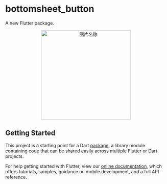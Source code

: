 # bottomsheet_button

A new Flutter package.
<div align=center>
<img src="https://github.com/flutter-studio/bottomsheet_button/blob/master/images/Screenshot_1568185662.gif" width = "280" alt="图片名称" align=center />
</div>

## Getting Started

This project is a starting point for a Dart
[package](https://flutter.dev/developing-packages/),
a library module containing code that can be shared easily across
multiple Flutter or Dart projects.

For help getting started with Flutter, view our 
[online documentation](https://flutter.dev/docs), which offers tutorials, 
samples, guidance on mobile development, and a full API reference.
